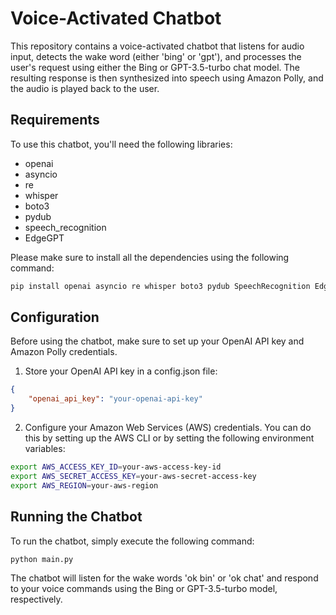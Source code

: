 # Voice-Activated Chatbot

This repository contains a voice-activated chatbot that listens for audio input, detects the wake word (either 'bing' or 'gpt'), and processes the user's request using either the Bing or GPT-3.5-turbo chat model. The resulting response is then synthesized into speech using Amazon Polly, and the audio is played back to the user.


## Requirements
To use this chatbot, you'll need the following libraries:
- openai
- asyncio
- re
- whisper
- boto3
- pydub
- speech_recognition
- EdgeGPT

Please make sure to install all the dependencies using the following command:
```py
pip install openai asyncio re whisper boto3 pydub SpeechRecognition EdgeGPT
```


## Configuration
Before using the chatbot, make sure to set up your OpenAI API key and Amazon Polly credentials.
1. Store your OpenAI API key in a config.json file:
```json
{
    "openai_api_key": "your-openai-api-key"
}
```

2. Configure your Amazon Web Services (AWS) credentials. You can do this by setting up the AWS CLI or by setting the following environment variables:
```bash
export AWS_ACCESS_KEY_ID=your-aws-access-key-id
export AWS_SECRET_ACCESS_KEY=your-aws-secret-access-key
export AWS_REGION=your-aws-region
```


## Running the Chatbot
To run the chatbot, simply execute the following command:
```py
python main.py
```

The chatbot will listen for the wake words 'ok bin' or 'ok chat' and respond to your voice commands using the Bing or GPT-3.5-turbo model, respectively.